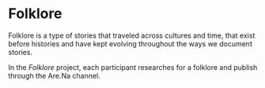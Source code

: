 # Folklore

Folklore is a type of stories that traveled across cultures and time, that exist before histories and have kept evolving throughout the ways we document stories.

In the *Folklore* project, each participant researches for a folklore and publish through the Are.Na channel. 